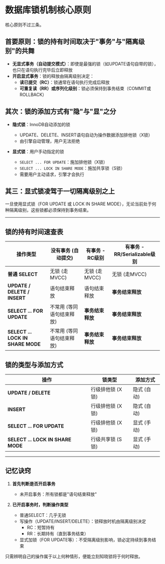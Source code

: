 # 数据库锁机制核心原则

核心原则不过三条。

## 首要原则：锁的持有时间取决于"事务"与"隔离级别"的共舞

- **无显式事务（自动提交模式）**：即使是最强的锁（如UPDATE语句自带的锁），也只在语句执行完毕后立即释放
- **开启显式事务**：锁的释放由隔离级别决定：
  - **读已提交（RC）**：锁通常在语句执行完成后释放
  - **可重复读（RR）或序列化级别**：锁必须保持到事务结束（COMMIT或ROLLBACK）

## 其次：锁的添加方式有"隐"与"显"之分

- **隐式锁**：InnoDB自动添加的锁
  - UPDATE、DELETE、INSERT语句自动为操作数据添加排他锁（X锁）
  - 由引擎自动管理，用户无法拒绝

- **显式锁**：用户手动指定的锁
  - `SELECT ... FOR UPDATE`：施加排他锁（X锁）
  - `SELECT ... LOCK IN SHARE MODE`：施加共享锁（S锁）
  - 需要用户主动请求，引擎才会执行

## 其三：显式锁凌驾于一切隔离级别之上

一旦使用显式锁（FOR UPDATE 或 LOCK IN SHARE MODE），无论当前处于何种隔离级别，这些锁都必须保持到事务结束。

---

## 锁的持有时间速查表

| 操作类型                          | 没有事务 (自动提交)       | 有事务 - RC级别      | 有事务 - RR/Serializable级别 |
|-----------------------------------|---------------------------|----------------------|------------------------------|
| **普通 SELECT**                   | 无锁 (走MVCC)             | 无锁 (走MVCC)        | 无锁 (走MVCC)                |
| **UPDATE / DELETE / INSERT**      | 语句结束释放              | 语句结束释放         | **事务结束释放**             |
| **SELECT ... FOR UPDATE**         | 不常用 (等同语句结束释放) | **事务结束释放**     | **事务结束释放**             |
| **SELECT ... LOCK IN SHARE MODE** | 不常用 (等同语句结束释放) | **事务结束释放**     | **事务结束释放**             |

## 锁的类型与添加方式

| 操作                              | 锁类型               | 添加方式        |
|-----------------------------------|----------------------|-----------------|
| **UPDATE / DELETE**               | 行级排他锁 (X锁)     | 隐式 (自动)     |
| **INSERT**                        | 行级排他锁 (X锁)     | 隐式 (自动)     |
| **SELECT ... FOR UPDATE**         | 行级排他锁 (X锁)     | 显式 (手动)     |
| **SELECT ... LOCK IN SHARE MODE** | 行级共享锁 (S锁)     | 显式 (手动)     |

---

## 记忆诀窍

1. **首先判断是否开启事务**
   - 未开启事务：所有锁都是"语句结束释放"
   
2. **已开启事务时，判断操作类型**
   - 普通SELECT：几乎无锁
   - 写操作（UPDATE/INSERT/DELETE）：锁释放时机由隔离级别决定
     - RC：短暂持有
     - RR：长期持有（直到事务结束）
   - 显式加锁（FOR UPDATE等）：不受隔离级别影响，锁必定持续到事务结束

只需辨明自己的操作属于以上何种情形，便能立刻知晓锁将于何时释放。